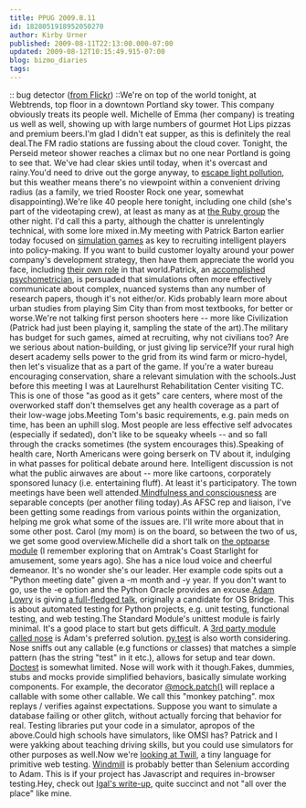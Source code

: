 ```yaml
---
title: PPUG 2009.8.11
id: 1828051918952050270
author: Kirby Urner
published: 2009-08-11T22:13:00.000-07:00
updated: 2009-08-12T10:15:49.915-07:00
blog: bizmo_diaries
tags: 
---
```


[](https://blogger.googleusercontent.com/img/b/R29vZ2xl/AVvXsEjTbtHOkranI21ED3biwZC5Su1blRd04u9fEE_9CPmRRiAB5NA0qZhr8sA6Kvu0m7tm8ysK4i11c9XsP2kRsLIBr1taYTPeqfe33bPHMCZuX3X5uWVkcKGKlESVfg1sb9OXFcYv/s1600-h/bug_detector.jpg):: bug detector ([from Flickr](http://www.flickr.com/photos/fotoopa_hs/3103153894/)) ::We're on top of the world tonight, at Webtrends, top floor in a downtown Portland sky tower.  This company obviously treats its people well.  Michelle of Emma (her company) is treating us well as well, showing up with large numbers of gourmet Hot Lips pizzas and premium beers.I'm glad I didn't eat supper, as this is definitely the real deal.The FM radio stations are fussing about the cloud cover. Tonight, the Perseid meteor shower reaches a climax but no one near Portland is going to see that. We've had clear skies until today, when it's overcast and rainy.You'd need to drive out the gorge anyway, to [escape light pollution](http://controlroom.blogspot.com/2008/08/escaping-light-pollution.html), but this weather means there's no viewpoint within a convenient driving radius (as a family, we tried Rooster Rock one year, somewhat disappointing).We're like 40 people here tonight, including one child (she's part of the videotaping crew), at least as many as at [the Ruby group](http://worldgame.blogspot.com/2009/08/relationless-dbs.html) the other night. I'd call this a party, although the chatter is unrelentingly technical, with some lore mixed in.My meeting with Patrick Barton earlier today focused on [simulation games](http://www.superstructgame.org/) as key to recruiting intelligent players into policy-making.  If you want to build customer loyalty around your power company's development strategy, then have them appreciate the world you face, including [their own role](http://controlroom.blogspot.com/2007/09/more-curriculum-writing-re-mvc.html) in that world.Patrick, an [accomplished psychometrician](http://worldgame.blogspot.com/2005/10/market-research.html), is persuaded that simulations often more effectively communicate about complex, nuanced systems than any number of research papers, though it's not either/or. Kids probably learn more about urban studies from playing Sim City than from most textbooks, for better or worse.We're not talking first person shooters here -- more like Civilization (Patrick had just been playing it, sampling the state of the art).The military has budget for such games, aimed at recruiting, why not civilians too?  Are we serious about nation-building, or just giving lip service?If your rural high desert academy sells power to the grid from its wind farm or micro-hydel, then let's visualize that as a part of the game. If you're a water bureau encouraging conservation, share a relevant simulation with the schools.Just before this meeting I was at Laurelhurst Rehabilitation Center visiting TC.  This is one of those "as good as it gets" care centers, where most of the overworked staff don't themselves get any health coverage as a part of their low-wage jobs.Meeting Tom's basic requirements, e.g. pain meds on time, has been an uphill slog.  Most people are less effective self advocates (especially if sedated), don't like to be squeaky wheels -- and so fall through the cracks sometimes (the system encourages this).Speaking of health care, North Americans were going berserk on TV about it, indulging in what passes for political debate around here.  Intelligent discussion is not what the public airwaves are about -- more like cartoons, corporately sponsored lunacy (i.e. entertaining fluff).  At least it's participatory.  The town meetings have been well attended.[Mindfulness and consciousness](http://www.freelists.org/post/wittrs/Conscious-vs-Mindful-brain-function-vs-mind-function) are separable concepts (per another filing today).As AFSC rep and liaison, I've been getting some readings from various points within the organization, helping me grok what some of the issues are.  I'll write more about that in some other post.  Carol (my mom) is on the board, so between the two of us, we get some good overview.Michelle did a short talk on [the optparse module](http://docs.python.org/library/optparse.html) (I remember exploring that on Amtrak's Coast Starlight for amusement, some years ago).  She has a nice loud voice and cheerful demeanor.  It's no wonder she's our leader.  Her example code spits out a "Python meeting date" given a -m month and -y year.  If you don't want to go, use the -e option and the Python Oracle provides an excuse.[Adam Lowry](http://adam.therobots.org/) is giving [a full-fledged talk](http://adam.therobots.org/2009/8/12/testing-my-patience), originally a candidate for OS Bridge.  This is about automated testing for Python projects, e.g. unit testing, functional testing, and web testing.The Standard Module's unittest module is fairly minimal.  It's a good place to start but gets difficult.  A [3rd party module called nose](http://somethingaboutorange.com/mrl/projects/nose/) is Adam's preferred solution. [py.test](http://codespeak.net/py/dist/test/test.html) is also worth considering.  Nose sniffs out any callable (e.g functions or classes) that matches a simple pattern (has the string "test" in it etc.), allows for setup and tear down.  [Doctest](http://docs.python.org/library/doctest.html) is somewhat limited.  Nose will work with it though.Fakes, dummies, stubs and mocks provide simplified behaviors, basically simulate working components.  For example, the decorator [@mock.patch()](http://labix.org/mocker) will replace a callable with some other callable.  We call this "monkey patching".  mox replays / verifies against expectations.  Suppose you want to simulate a database failing or other glitch, without actually forcing that behavior for real.  Testing libraries put your code in a simulator, apropos of the above.Could high schools have simulators, like OMSI has?  Patrick and I were yakking about teaching driving skills, but you could use simulators for other purposes as well.Now we're [looking at Twill](http://twill.idyll.org/), a tiny language for primitive web testing.  [Windmill](http://www.getwindmill.com/) is probably better than Selenium according to Adam.  This is if your project has Javascript and requires in-browser testing.Hey, check out [Igal's write-up](http://mail.python.org/pipermail/portland/2009-August/000806.html), quite succinct and not "all over the place" like mine.